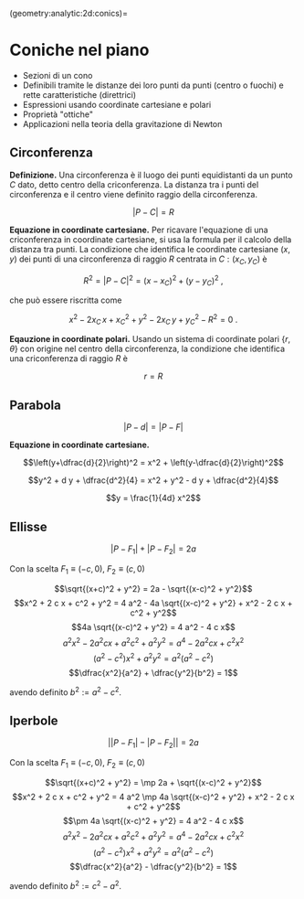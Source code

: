 (geometry:analytic:2d:conics)=
# Coniche nel piano
- Sezioni di un cono
- Definibili tramite le distanze dei loro punti da punti (centro o fuochi) e rette caratteristiche (direttrici)
- Espressioni usando coordinate cartesiane e polari
- Proprietà "ottiche"
- Applicazioni nella teoria della gravitazione di Newton 

## Circonferenza

 **Definizione.** Una circonferenza è il luogo dei punti equidistanti da un punto $C$ dato, detto centro della criconferenza. La distanza tra i punti del circonferenza e il centro viene definito raggio della circonferenza.

$$|P - C| = R$$

**Equazione in coordinate cartesiane.** Per ricavare l'equazione di una criconferenza in coordinate cartesiane, si usa la formula per il calcolo della distanza tra punti. La condizione che identifica le coordinate cartesiane $(x,y)$ dei punti di una circonferenza di raggio $R$ centrata in $C:(x_C, y_C)$ è

$$R^2 = |P-C|^2 = (x-x_C)^2 + (y-y_C)^2 \ ,$$

che può essere riscritta come

$$x^2 - 2 x_C \, x + x_C^2 + y^2 - 2 x_C \, y + y_C^2 - R^2 = 0 \ .$$

**Eqauzione in coordinate polari.** Usando un sistema di coordinate polari $\{r, \theta\}$ con origine nel centro della circonferenza, la condizione che identifica una criconferenza di raggio $R$ è

$$r = R$$

## Parabola

$$|P - d| = |P - F|$$

**Equazione in coordinate cartesiane.**

$$\left(y+\dfrac{d}{2}\right)^2 = x^2 + \left(y-\dfrac{d}{2}\right)^2$$

$$y^2 + d y + \dfrac{d^2}{4} = x^2 + y^2 - d y + \dfrac{d^2}{4}$$

$$y = \frac{1}{4d} x^2$$

## Ellisse

$$|P - F_1| + |P - F_2| = 2a$$

Con la scelta $F_1 \equiv (-c,0)$, $F_2 \equiv (c,0)$

$$\sqrt{(x+c)^2 + y^2} = 2a - \sqrt{(x-c)^2 + y^2}$$
$$x^2 + 2 c x + c^2 + y^2 = 4 a^2 - 4a \sqrt{(x-c)^2 + y^2} + x^2 - 2 c x + c^2 + y^2$$
$$4a \sqrt{(x-c)^2 + y^2} = 4 a^2 - 4 c x$$
$$a^2 x^2-2 a^2 c x + a^2 c^2 + a^2 y^2 = a^4 - 2 a^2 c x + c^2 x^2$$
$$(a^2 - c^2)x^2 + a^2 y^2 = a^2 ( a^2 - c^2 )$$
$$\dfrac{x^2}{a^2} + \dfrac{y^2}{b^2} = 1$$

avendo definito $b^2 := a^2 - c^2$.


## Iperbole

$$\big| |P - F_1| - |P - F_2| \big| = 2a$$

Con la scelta $F_1 \equiv (-c,0)$, $F_2 \equiv (c,0)$

$$\sqrt{(x+c)^2 + y^2} = \mp 2a + \sqrt{(x-c)^2 + y^2}$$
$$x^2 + 2 c x + c^2 + y^2 = 4 a^2 \mp 4a \sqrt{(x-c)^2 + y^2} + x^2 - 2 c x + c^2 + y^2$$
$$\pm 4a \sqrt{(x-c)^2 + y^2} = 4 a^2 - 4 c x$$
$$a^2 x^2-2 a^2 c x + a^2 c^2 + a^2 y^2 = a^4 - 2 a^2 c x + c^2 x^2$$
$$(a^2 - c^2)x^2 + a^2 y^2 = a^2 ( a^2 - c^2 )$$
$$\dfrac{x^2}{a^2} - \dfrac{y^2}{b^2} = 1$$

avendo definito $b^2 := c^2 - a^2$.

